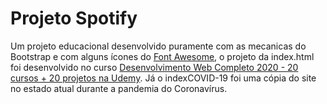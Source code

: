 # Projeto Spotify

Um projeto educacional desenvolvido puramente com as mecanicas do Bootstrap e com alguns ícones do [Font Awesome](https://fontawesome.com/), o projeto da index.html foi desenvolvido no curso [Desenvolvimento Web Completo 2020 - 20 cursos + 20 projetos na Udemy](https://www.udemy.com/course/web-completo/). Já o indexCOVID-19 foi uma cópia do site no estado atual durante a pandemia do Coronavírus.
